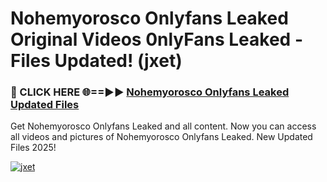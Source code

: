 # Nohemyorosco Onlyfans Leaked Original Videos 0nlyFans Leaked - Files Updated! (jxet)

<h3>🔴 CLICK HERE 🌐==►► <a href="https://tinyurl.com/ms9xzufz" rel="nofollow">Nohemyorosco Onlyfans Leaked Updated Files</a></h3>

Get Nohemyorosco Onlyfans Leaked and all content. Now you can access all videos and pictures of Nohemyorosco Onlyfans Leaked. New Updated Files 2025!

[![jxet](https://i.imgur.com/NaUBvic.gif)](https://tinyurl.com/ms9xzufz)
